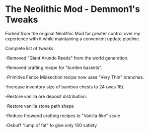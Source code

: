 # The Neolithic Mod - Demmon1's Tweaks

Forked from the original Neolithic Mod for greater control over my experience with it while maintaining a convenient update pipeline.

Complete list of tweaks:

-Removed "Giant Arundo Reeds" from the world generation.

-Removed crafting recipe for "burden baskets".

-Primitive Fence Midsection recipe now uses "Very Thin" branches.

-Increase inventory size of bamboo chests to 24 (was 16).

-Restore vanilla ore deposit distribution.

-Restore vanilla stone path shape

-Reduce firewood crafting recipes to "Vanilla-like" scale

-Debuff "lump of fat" to give only 100 satiety